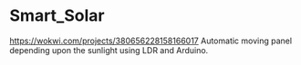 # Smart_Solar 
https://wokwi.com/projects/380656228158166017
Automatic moving panel depending upon the sunlight using LDR and Arduino.
